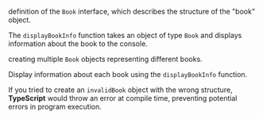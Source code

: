 definition of the `Book` interface, which describes the structure of the "book" object.

The `displayBookInfo` function takes an object of type `Book` and displays information about the book to the console.

creating multiple `Book` objects representing different books.

Display information about each book using the `displayBookInfo` function.

If you tried to create an `invalidBook` object with the wrong structure, __TypeScript__ would throw an error at compile time, preventing potential errors in program execution.
